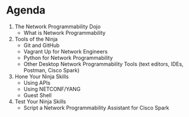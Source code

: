 # Agenda

1. The Network Programmability Dojo
    * What is Network Programmability
2. Tools of the Ninja
    * Git and GitHub
    * Vagrant Up for Network Engineers
    * Python for Network Programmability
    * Other Desktop Network Programmability Tools (text editors, IDEs, Postman, Cisco Spark)
3. Hone Your Ninja Skills
    * Using APIs
    * Using NETCONF/YANG
    * Guest Shell
4. Test Your Ninja Skills
    * Script a Network Programmability Assistant for Cisco Spark
